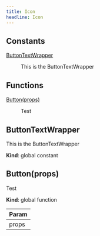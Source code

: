 ```yaml
---
title: Icon
headline: Icon
---
```


## Constants

<dl>
<dt><a href="#ButtonTextWrapper">ButtonTextWrapper</a></dt>
<dd><p>This is the ButtonTextWrapper</p>
</dd>
</dl>

## Functions

<dl>
<dt><a href="#Button">Button(props)</a></dt>
<dd><p>Test</p>
</dd>
</dl>

<a name="ButtonTextWrapper"></a>

## ButtonTextWrapper
This is the ButtonTextWrapper

**Kind**: global constant  
<a name="Button"></a>

## Button(props)
Test

**Kind**: global function  

| Param |
| --- |
| props | 

